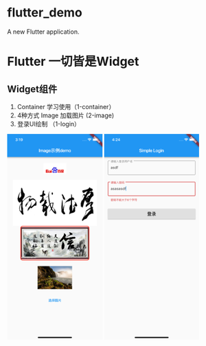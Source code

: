 # flutter_demo

A new Flutter application.

# Flutter 一切皆是Widget

## Widget组件

1. Container 学习使用（1-container）
2. 4种方式 Image 加载图片 (2-image)
3. 登录UI绘制 （1-login）


<img src='screenshot/images_4_method.png' height=480>
<img src='screenshot/1_login.png' height=480>